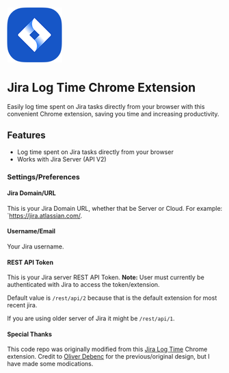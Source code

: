 ![jira_logo](src/icons/jira_logo128.png)

# Jira Log Time Chrome Extension
Easily log time spent on Jira tasks directly from your browser with this convenient Chrome extension, saving you time and increasing productivity.

## Features
- Log time spent on Jira tasks directly from your browser
- Works with Jira Server (API V2)

### Settings/Preferences


#### Jira Domain/URL

This is your Jira Domain URL, whether that be Server or Cloud. For example: `https://jira.atlassian.com/.

#### Username/Email

Your Jira username.

#### REST API Token

This is your Jira server REST API Token. <b>Note:</b> User must currently be authenticated with Jira to access the token/extension.


Default value is `/rest/api/2` because that is the default extension for most recent jira. 

If you are using older server of Jira it might be `/rest/api/1`.

#### Special Thanks
This code repo was originally modified from this [Jira Log Time](https://chrome.google.com/webstore/detail/jira-log-time/peboekgeiffcaddndeonkmkledekeegl) Chrome extension. Credit to [Oliver Debenc](https://www.linkedin.com/in/oliver-debenc-01821770) for the previous/original design, but I have made some modications.
